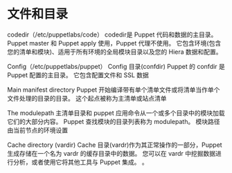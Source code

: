 # 文件和目录

codedir（/etc/puppetlabs/code）
codedir是 Puppet 代码和数据的主目录。 Puppet master 和 Puppet apply 使用，Puppet 代理不使用。
它包含环境(包含您的清单和模块)、适用于所有环境的全局模块目录以及您的 Hiera 数据和配置。

Config（/etc/puppetlabs/puppet）
Config 目录(confdir) Puppet 的 confdir 是 Puppet 配置的主目录。 它包含配置文件和 SSL 数据

Main manifest directory
Puppet 开始编译带有单个清单文件或将清单当作单个文件处理的目录的目录。 这个起点被称为主清单或站点清单

The modulepath
主清单目录和 puppet 应用命令从一个或多个目录中的模块加载它们的大部分内容。 Puppet 查找模块的目录列表称为 modulepath。 模块路径由当前节点的环境设置

Cache directory (vardir)
Cache 目录(vardr)作为其正常操作的一部分，Puppet 生成存储在一个名为 vardr 的缓存目录中的数据。 您可以在 vardr 中挖掘数据进行分析，或者使用它将其他工具与 Puppet 集成。
。
